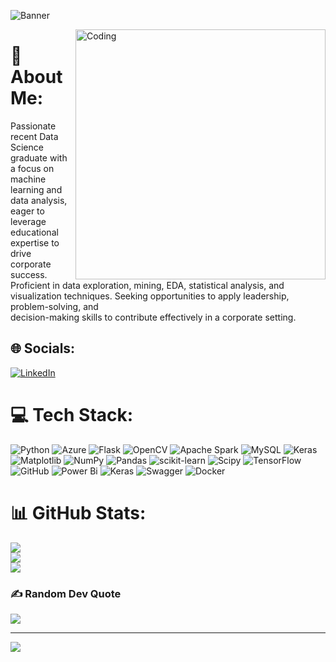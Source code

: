 ![Banner](https://media.licdn.com/dms/image/v2/D5616AQGc15PiP21aMA/profile-displaybackgroundimage-shrink_350_1400/profile-displaybackgroundimage-shrink_350_1400/0/1704729473950?e=1730937600&v=beta&t=s1GBASfC9o1AJNxCWR2JuiG9B--rUs0VqRse1GhtkrY)

<img align="right" alt="Coding" width="400" src="https://media.tenor.com/rePDfDWO3XoAAAAd/hacking.gif">

# 💫 About Me:
Passionate recent Data Science graduate with a focus on machine learning and data analysis, eager to leverage educational expertise to drive corporate success. <br>Proficient in data exploration, mining, EDA, statistical analysis, and visualization techniques. Seeking opportunities to apply leadership, problem-solving, and <br>decision-making skills to contribute effectively in a corporate setting.


## 🌐 Socials:
[![LinkedIn](https://img.shields.io/badge/LinkedIn-%230077B5.svg?logo=linkedin&logoColor=white)](https://linkedin.com/in/https://www.linkedin.com/in/abhishek-pawar-99770521a) 

# 💻 Tech Stack:
![Python](https://img.shields.io/badge/python-3670A0?style=for-the-badge&logo=python&logoColor=ffdd54) ![Azure](https://img.shields.io/badge/azure-%230072C6.svg?style=for-the-badge&logo=microsoftazure&logoColor=white) ![Flask](https://img.shields.io/badge/flask-%23000.svg?style=for-the-badge&logo=flask&logoColor=white) ![OpenCV](https://img.shields.io/badge/opencv-%23white.svg?style=for-the-badge&logo=opencv&logoColor=white) ![Apache Spark](https://img.shields.io/badge/Apache%20Spark-FDEE21?style=for-the-badge&logo=apachespark&logoColor=black) ![MySQL](https://img.shields.io/badge/mysql-4479A1.svg?style=for-the-badge&logo=mysql&logoColor=white) ![Keras](https://img.shields.io/badge/Keras-%23D00000.svg?style=for-the-badge&logo=Keras&logoColor=white) ![Matplotlib](https://img.shields.io/badge/Matplotlib-%23ffffff.svg?style=for-the-badge&logo=Matplotlib&logoColor=black) ![NumPy](https://img.shields.io/badge/numpy-%23013243.svg?style=for-the-badge&logo=numpy&logoColor=white) ![Pandas](https://img.shields.io/badge/pandas-%23150458.svg?style=for-the-badge&logo=pandas&logoColor=white) ![scikit-learn](https://img.shields.io/badge/scikit--learn-%23F7931E.svg?style=for-the-badge&logo=scikit-learn&logoColor=white) ![Scipy](https://img.shields.io/badge/SciPy-%230C55A5.svg?style=for-the-badge&logo=scipy&logoColor=%white) ![TensorFlow](https://img.shields.io/badge/TensorFlow-%23FF6F00.svg?style=for-the-badge&logo=TensorFlow&logoColor=white) ![GitHub](https://img.shields.io/badge/github-%23121011.svg?style=for-the-badge&logo=github&logoColor=white) ![Power Bi](https://img.shields.io/badge/power_bi-F2C811?style=for-the-badge&logo=powerbi&logoColor=black) ![Keras](https://img.shields.io/badge/Keras-%23D00000.svg?style=for-the-badge&logo=Keras&logoColor=white) ![Swagger](https://img.shields.io/badge/-Swagger-%23Clojure?style=for-the-badge&logo=swagger&logoColor=white) ![Docker](https://img.shields.io/badge/docker-%230db7ed.svg?style=for-the-badge&logo=docker&logoColor=white)
# 📊 GitHub Stats:
![](https://github-readme-stats.vercel.app/api?username=Abhi4912&theme=dark&hide_border=false&include_all_commits=false&count_private=false)<br/>
![](https://github-readme-streak-stats.herokuapp.com/?user=Abhi4912&theme=dark&hide_border=false)<br/>
![](https://github-readme-stats.vercel.app/api/top-langs/?username=Abhi4912&theme=dark&hide_border=false&include_all_commits=false&count_private=false&layout=compact)

### ✍️ Random Dev Quote
![](https://quotes-github-readme.vercel.app/api?type=horizontal&theme=radical)

---
[![](https://visitcount.itsvg.in/api?id=Abhi4912&icon=0&color=0)](https://visitcount.itsvg.in)

<!-- Proudly created with GPRM ( https://gprm.itsvg.in ) -->
